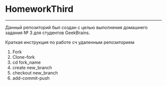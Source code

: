 # HomeworkThird

---

Данный репозиторий был создан с целью выполнения домашнего задания № 3 для студентов GeekBrains.

Краткая инструкция по работе сч удаленным репозиторием
1. Fork
2. Clone-fork
3. cd fork_name
4. create new_branch
5. checkout new_branch
6. add-commit-push